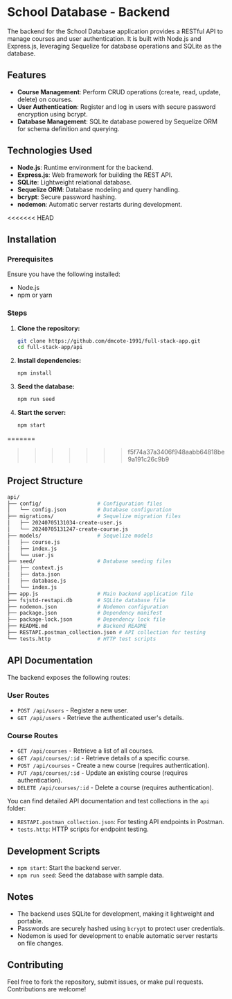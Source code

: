 # School Database - Backend

The backend for the School Database application provides a RESTful API to manage courses and user authentication. It is built with Node.js and Express.js, leveraging Sequelize for database operations and SQLite as the database.

## Features

- **Course Management**: Perform CRUD operations (create, read, update, delete) on courses.
- **User Authentication**: Register and log in users with secure password encryption using bcrypt.
- **Database Management**: SQLite database powered by Sequelize ORM for schema definition and querying.

## Technologies Used

- **Node.js**: Runtime environment for the backend.
- **Express.js**: Web framework for building the REST API.
- **SQLite**: Lightweight relational database.
- **Sequelize ORM**: Database modeling and query handling.
- **bcrypt**: Secure password hashing.
- **nodemon**: Automatic server restarts during development.

<<<<<<< HEAD
## Installation

### Prerequisites
Ensure you have the following installed:
- Node.js
- npm or yarn

### Steps
1. **Clone the repository:**
   ```bash
   git clone https://github.com/dmcote-1991/full-stack-app.git
   cd full-stack-app/api
2. **Install dependencies:**
   ```bash
   npm install
   ```
3. **Seed the database:**
   ```bash
   npm run seed
   ```
4. **Start the server:**
   ```bash
   npm start
   ```

=======
>>>>>>> f5f74a37a3406f948aabb64818be9a191c26c9b9
## Project Structure

```bash
api/
├── config/                  # Configuration files
│   └── config.json          # Database configuration
├── migrations/              # Sequelize migration files
│   ├── 20240705131034-create-user.js
│   └── 20240705131247-create-course.js
├── models/                  # Sequelize models
│   ├── course.js
│   ├── index.js
│   └── user.js
├── seed/                    # Database seeding files
│   ├── context.js
│   ├── data.json
│   ├── database.js
│   └── index.js
├── app.js                   # Main backend application file
├── fsjstd-restapi.db        # SQLite database file
├── nodemon.json             # Nodemon configuration
├── package.json             # Dependency manifest
├── package-lock.json        # Dependency lock file
├── README.md                # Backend README
├── RESTAPI.postman_collection.json # API collection for testing
└── tests.http               # HTTP test scripts
```

## API Documentation

The backend exposes the following routes:

### User Routes
- `POST /api/users` - Register a new user.
- `GET /api/users` - Retrieve the authenticated user's details.

### Course Routes
- `GET /api/courses` - Retrieve a list of all courses.
- `GET /api/courses/:id` - Retrieve details of a specific course.
- `POST /api/courses` - Create a new course (requires authentication).
- `PUT /api/courses/:id` - Update an existing course (requires authentication).
- `DELETE /api/courses/:id` - Delete a course (requires authentication).

You can find detailed API documentation and test collections in the `api` folder:
- `RESTAPI.postman_collection.json`: For testing API endpoints in Postman.
- `tests.http`: HTTP scripts for endpoint testing.

## Development Scripts

- `npm start`: Start the backend server.
- `npm run seed`: Seed the database with sample data.

## Notes

- The backend uses SQLite for development, making it lightweight and portable.
- Passwords are securely hashed using `bcrypt` to protect user credentials.
- Nodemon is used for development to enable automatic server restarts on file changes.

## Contributing

Feel free to fork the repository, submit issues, or make pull requests. Contributions are welcome!
